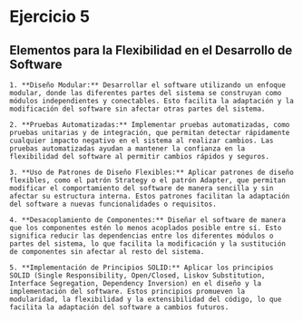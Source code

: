 # Ejercicio 5

 ## Elementos para la Flexibilidad en el Desarrollo de Software

    1. **Diseño Modular:** Desarrollar el software utilizando un enfoque modular, donde las diferentes partes del sistema se construyan como módulos independientes y conectables. Esto facilita la adaptación y la modificación del software sin afectar otras partes del sistema.

    2. **Pruebas Automatizadas:** Implementar pruebas automatizadas, como pruebas unitarias y de integración, que permitan detectar rápidamente cualquier impacto negativo en el sistema al realizar cambios. Las pruebas automatizadas ayudan a mantener la confianza en la flexibilidad del software al permitir cambios rápidos y seguros.

    3. **Uso de Patrones de Diseño Flexibles:** Aplicar patrones de diseño flexibles, como el patrón Strategy o el patrón Adapter, que permitan modificar el comportamiento del software de manera sencilla y sin afectar su estructura interna. Estos patrones facilitan la adaptación del software a nuevas funcionalidades o requisitos.

    4. **Desacoplamiento de Componentes:** Diseñar el software de manera que los componentes estén lo menos acoplados posible entre sí. Esto significa reducir las dependencias entre los diferentes módulos o partes del sistema, lo que facilita la modificación y la sustitución de componentes sin afectar al resto del sistema.

    5. **Implementación de Principios SOLID:** Aplicar los principios SOLID (Single Responsibility, Open/Closed, Liskov Substitution, Interface Segregation, Dependency Inversion) en el diseño y la implementación del software. Estos principios promueven la modularidad, la flexibilidad y la extensibilidad del código, lo que facilita la adaptación del software a cambios futuros.